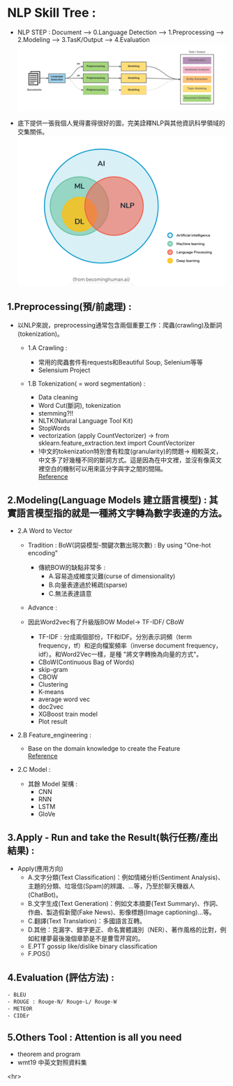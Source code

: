# NLP Skill Tree : 

- NLP STEP : Document --> 0.Language Detection --> 1.Preprocessing --> 2.Modeling --> 3.TasK/Output --> 4.Evaluation 
![image](./data/img/nlp_3Step.png)

- 底下提供一張我個人覺得畫得很好的圖，完美詮釋NLP與其他資訊科學領域的交集關係。<br>
![image](./data/img/nlp.png)

## 1.Preprocessing(預/前處理) : 
- 以NLP來說，preprocessing通常包含兩個重要工作：爬蟲(crawling)及斷詞(tokenization)。
    - 1.A Crawling : 
        - 常用的爬蟲套件有requests和Beautiful Soup, Selenium等等
        - Selensium Project 

    - 1.B Tokenization( = word segmentation) : 
        - Data cleaning
        - Word Cut(斷詞), tokenization
        - stemming?!!
        - NLTK(Natural Language Tool Kit)
        - StopWords
        - vectorization (apply CountVectorizer) -> from sklearn.feature_extraction.text import CountVectorizer
        - !中文的tokenization特別會有粒度(granularity)的問題-> 相較英文，中文多了好幾種不同的斷詞方式。這是因為在中文裡，並沒有像英文裡空白的機制可以用來區分字與字之間的間隔。
        <br>[Reference](https://medium.com/@derekliao_62575/nlp%E7%9A%84%E5%9F%BA%E6%9C%AC%E5%9F%B7%E8%A1%8C%E6%AD%A5%E9%A9%9F-i-%E8%AA%9E%E6%96%99%E7%9A%84%E9%A0%90%E8%99%95%E7%90%86-preprocessing-8538f0b763d6)

## 2.Modeling(Language Models 建立語言模型) : 其實語言模型指的就是一種將文字轉為數字表達的方法。

- 2.A Word to Vector
    - Tradition : BoW(詞袋模型-關鍵次數出現次數) : By using "One-hot encoding"
        - 傳統BOW的缺點非常多 :
            - A.容易造成維度災難(curse of dimensionality)
            - B.向量表達過於稀疏(sparse)
            - C.無法表達語意

    - Advance : 
    - 因此Word2vec有了升級版BOW Model-> TF-IDF/ CBoW
        - TF-IDF :  分成兩個部份，TF和IDF。分別表示詞頻（term frequency，tf）和逆向檔案頻率（inverse document frequency，idf）。和Word2Vec一樣，是種 "將文字轉換為向量的方式"。
        - CBoW(Continuous Bag of Words)
        - skip-gram
        - CBOW
        - Clustering
        - K-means
        - average word vec
        - doc2vec
        - XGBoost train model
        - Plot result

- 2.B Feature_engineering : 
    - Base on the domain knowledge to create the Feature<br>
    [Reference](https://github.com/mohdahmad242/Feature-Engineering-in-NLP/blob/main/Feature_engineering_NLP.ipynb)

- 2.C Model : 
    - 其餘 Model 架構 : 
        - CNN
        - RNN
        - LSTM
        - GloVe

## 3.Apply - Run and take the Result(執行任務/產出結果) : 
- Apply(應用方向)
    - A.文字分類(Text Classification)：例如情緒分析(Sentiment Analysis)、主題的分類、垃圾信(Spam)的辨識、...等，乃至於聊天機器人(ChatBot)。
    - B.文字生成(Text Generation)：例如文本摘要(Text Summary)、作詞、作曲、製造假新聞(Fake News)、影像標題(Image captioning)...等。
    - C.翻譯(Text Translation)：多國語言互轉。
    - D.其他：克漏字、錯字更正、命名實體識別（NER）、著作風格的比對，例如紅樓夢最後幾個章節是不是曹雪芹寫的。
    - E.PTT gossip like/dislike binary classification
    - F.POS()

## 4.Evaluation (評估方法) :
    - BLEU
    - ROUGE : Rouge-N/ Rouge-L/ Rouge-W
    - METEOR
    - CIDEr

## 5.Others Tool : Attention is all you need 
   - theorem and program 
   - wmt19 中英文對照資料集

<hr\>
